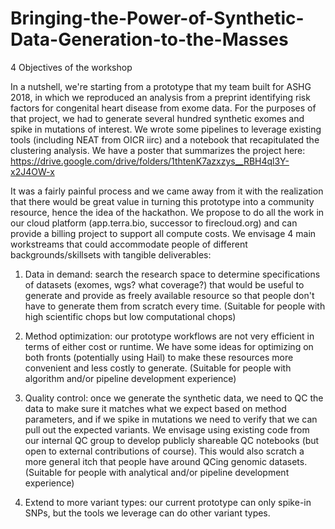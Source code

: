 # Bringing-the-Power-of-Synthetic-Data-Generation-to-the-Masses

4 Objectives of the workshop

In a nutshell, we're starting from a prototype that my team built for ASHG 2018, in which we reproduced an analysis from a preprint identifying risk factors for congenital heart disease from exome data. For the purposes of that project, we had to generate several hundred synthetic exomes and spike in mutations of interest. We wrote some pipelines to leverage existing tools (including NEAT from OICR iirc) and a notebook that recapitulated the clustering analysis. We have a poster that summarizes the project here: https://drive.google.com/drive/folders/1thtenK7azxzys__RBH4ql3Y-x2J4OW-x 

It was a fairly painful process and we came away from it with the realization that there would be great value in turning this prototype into a community resource, hence the idea of the hackathon. We propose to do all the work in our cloud platform (app.terra.bio, successor to firecloud.org) and can provide a billing project to support all compute costs. We envisage 4 main workstreams that could accommodate people of different backgrounds/skillsets with tangible deliverables:

1. Data in demand: search the research space to determine specifications of datasets (exomes, wgs? what coverage?) that would be useful to generate and provide as freely available resource so that people don't have to generate them from scratch every time. (Suitable for people with high scientific chops but low computational chops)

2. Method optimization: our prototype workflows are not very efficient in terms of either cost or runtime. We have some ideas for optimizing on both fronts (potentially using Hail) to make these resources more convenient and less costly to generate. (Suitable for people with algorithm and/or pipeline development experience)

3. Quality control: once we generate the synthetic data, we need to QC the data to make sure it matches what we expect based on method parameters, and if we spike in mutations we need to verify that we can pull out the expected variants. We envisage using existing code from our internal QC group to develop publicly shareable QC notebooks (but open to external contributions of course). This would also scratch a more general itch that people have around QCing genomic datasets. (Suitable for people with analytical and/or pipeline development experience)

4. Extend to more variant types: our current prototype can only spike-in SNPs, but the tools we leverage can do other variant types. 


